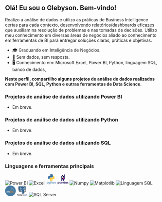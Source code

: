 ## Olá! Eu sou o Glebyson. Bem-vindo!

Realizo a análise de dados e utilizo as práticas de Business Intelligence certas para cada contexto, desenvolvendo relatórios/dashboards eficazes que auxiliam na resolução de problemas e nas tomadas de decisões. Utilizo meu conhecimento em diversas áreas de negócios aliado ao conhecimento em ferramentas de BI para entregar soluções claras, práticas e objetivas.

* 🎓 Graduando em Inteligência de Negócios.
* 🎯 Sem dados, sem resposta.
* 🖥️ Conhecimento em: Microsoft Excel, Power BI, Python, linguagem SQL, banco de dados, 


**Neste perfil, compartilho alguns projetos de análise de dados realizados com Power BI, SQL, Python e outras ferramentas de Data Science.**

### Projetos de análise de dados utilizando Power BI 

* Em breve.

### Projetos de análise de dados utilizando Python

* Em breve.

### Projetos de análise de dados utilizando SQL

* Em breve.


### Linguagens e ferramentas principais

 <div>
<img src="https://github.com/microsoft/PowerBI-Icons/blob/main/PNG/Power-BI.png" alt="Power BI" width="35" height=35"/>
<img src="https://github.com/sempostma/office365-icons/blob/master/png/1024/excel.png" alt="Excel" width="35" height=35"/>
<img src="https://github.com/devicons/devicon/blob/master/icons/python/python-original-wordmark.svg" alt="Python" width="35" height="35"/>
<img src="https://github.com/devicons/devicon/blob/master/icons/pandas/pandas-original-wordmark.svg" alt="Pandas" width="35" height=35"/>
<img src="https://user-images.githubusercontent.com/67586773/105040771-43887300-5a88-11eb-9f01-bee100b9ef22.png" alt="Numpy" width="35" height=35"/>
<img src="[https://encurtador.com.br/dzHP0](https://image.pngaaa.com/242/4152242-middle.png)" alt="Matplotlib" width="35" height=35"/>
<img src="https://static-00.iconduck.com/assets.00/sql-database-sql-azure-icon-1955x2048-4pmty46t.png" alt="Linguagem SQL" width="35" height="35"/>
<img src="https://github.com/dgpugliese/MySQL-Icon/blob/main/logo-mysql-26353.png" alt="MySQL" width="35" height="35"/>
<img src="https://github.com/devicons/devicon/blob/master/icons/postgresql/postgresql-original-wordmark.svg" alt="PostgreSQL" width="35" height=35"/>
<img src="https://static-00.iconduck.com/assets.00/sql-database-sql-azure-icon-1955x2048-4pmty46t.png" alt="SQL Server" width="35" height="35"/>
